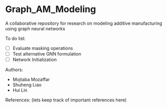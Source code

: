 # Graph_AM_Modeling
A collaborative repository for research on modeling additive manufacturing using graph neural networks

To do list:
- [ ] Evaluate masking operations
- [ ] Test alternative GNN formulation
- [ ] Network Initialization 

Authors:
* Mojtaba Mozaffar
* Shuheng Liao
* Hui Lin

References: (lets keep track of important references here)
